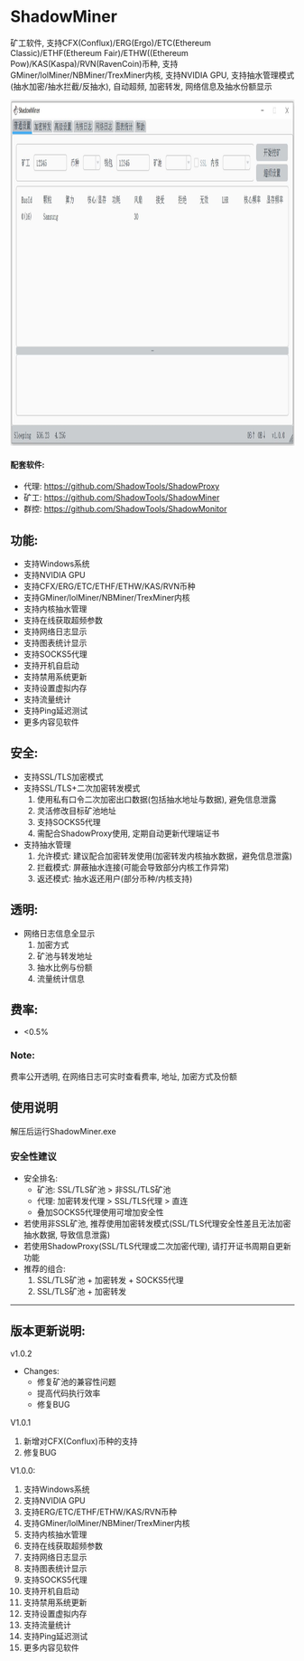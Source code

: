 # ShadowMiner

矿工软件, 支持CFX(Conflux)/ERG(Ergo)/ETC(Ethereum Classic)/ETHF(Ethereum Fair)/ETHW((Ethereum Pow)/KAS(Kaspa)/RVN(RavenCoin)币种, 支持GMiner/lolMiner/NBMiner/TrexMiner内核, 支持NVIDIA GPU, 支持抽水管理模式(抽水加密/抽水拦截/反抽水), 自动超频, 加密转发, 网络信息及抽水份额显示

<img width="1076" height="612" src="https://github.com/ShadowTools/ShadowMiner/blob/main/ShadowMiner.JPG?raw=true"/> 

#### 配套软件:
* 代理: <a href="https://github.com/ShadowTools/ShadowProxy">https://github.com/ShadowTools/ShadowProxy</a>
* 矿工: <a href="https://github.com/ShadowTools/ShadowMiner">https://github.com/ShadowTools/ShadowMiner</a>
* 群控: <a href="https://github.com/ShadowTools/ShadowProxy">https://github.com/ShadowTools/ShadowMonitor</a>

## 功能:
* 支持Windows系统
* 支持NVIDIA GPU
* 支持CFX/ERG/ETC/ETHF/ETHW/KAS/RVN币种
* 支持GMiner/lolMiner/NBMiner/TrexMiner内核
* 支持内核抽水管理
* 支持在线获取超频参数
* 支持网络日志显示
* 支持图表统计显示
* 支持SOCKS5代理
* 支持开机自启动
* 支持禁用系统更新
* 支持设置虚拟内存
* 支持流量统计
* 支持Ping延迟测试
* 更多内容见软件

## 安全:
* 支持SSL/TLS加密模式
* 支持SSL/TLS+二次加密转发模式
  1. 使用私有口令二次加密出口数据(包括抽水地址与数据), 避免信息泄露
  2. 灵活修改目标矿池地址
  4. 支持SOCKS5代理
  5. 需配合ShadowProxy使用, 定期自动更新代理端证书
* 支持抽水管理
  1. 允许模式: 建议配合加密转发使用(加密转发内核抽水数据，避免信息泄露)
  2. 拦截模式: 屏蔽抽水连接(可能会导致部分内核工作异常)
  3. 返还模式: 抽水返还用户(部分币种/内核支持)

## 透明:
* 网络日志信息全显示
  1. 加密方式
  2. 矿池与转发地址
  3. 抽水比例与份额
  4. 流量统计信息

## 费率:
  * <0.5%
### Note:
费率公开透明, 在网络日志可实时查看费率, 地址, 加密方式及份额

## 使用说明

解压后运行ShadowMiner.exe
### 安全性建议
* 安全排名:
  * 矿池: SSL/TLS矿池 > 非SSL/TLS矿池
  * 代理: 加密转发代理 > SSL/TLS代理 > 直连
  * 叠加SOCKS5代理使用可增加安全性
* 若使用非SSL矿池, 推荐使用加密转发模式(SSL/TLS代理安全性差且无法加密抽水数据, 导致信息泄露)
* 若使用ShadowProxy(SSL/TLS代理或二次加密代理), 请打开证书周期自更新功能
* 推荐的组合:
    1. SSL/TLS矿池 + 加密转发 + SOCKS5代理
    2. SSL/TLS矿池 + 加密转发

----------------------------------------------------------------------------------------------

## 版本更新说明:
v1.0.2
* Changes:
  * 修复矿池的兼容性问题
  * 提高代码执行效率
  * 修复BUG

V1.0.1
  1. 新增对CFX(Conflux)币种的支持
  2. 修复BUG

V1.0.0:
  1. 支持Windows系统
  2. 支持NVIDIA GPU
  3. 支持ERG/ETC/ETHF/ETHW/KAS/RVN币种
  4. 支持GMiner/lolMiner/NBMiner/TrexMiner内核
  5. 支持内核抽水管理
  6. 支持在线获取超频参数
  7. 支持网络日志显示
  8. 支持图表统计显示
  9. 支持SOCKS5代理
  10. 支持开机自启动
  11. 支持禁用系统更新
  12. 支持设置虚拟内存
  13. 支持流量统计
  14. 支持Ping延迟测试
  15. 更多内容见软件
